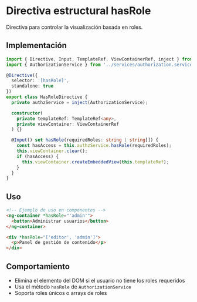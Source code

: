 # Directiva estructural hasRole
Directiva para controlar la visualización basada en roles.

## Implementación
```typescript
import { Directive, Input, TemplateRef, ViewContainerRef, inject } from '@angular/core';
import { AuthorizationService } from '../services/authorization.service';

@Directive({
  selector: '[hasRole]',
  standalone: true
})
export class HasRoleDirective {
  private authzService = inject(AuthorizationService);

  constructor(
    private templateRef: TemplateRef<any>,
    private viewContainer: ViewContainerRef
  ) {}

  @Input() set hasRole(requiredRoles: string | string[]) {
    const hasAccess = this.authzService.hasRole(requiredRoles);
    this.viewContainer.clear();
    if (hasAccess) {
      this.viewContainer.createEmbeddedView(this.templateRef);
    }
  }
}
```

## Uso
```html
<!-- Ejemplo de uso en componentes -->
<ng-container *hasRole="'admin'">
  <button>Administrar usuarios</button>
</ng-container>

<div *hasRole="['editor', 'admin']">
  <p>Panel de gestión de contenido</p>
</div>
```

## Comportamiento
- Elimina el elemento del DOM si el usuario no tiene los roles requeridos
- Usa el método `hasRole` de `AuthorizationService`
- Soporta roles únicos o arrays de roles
